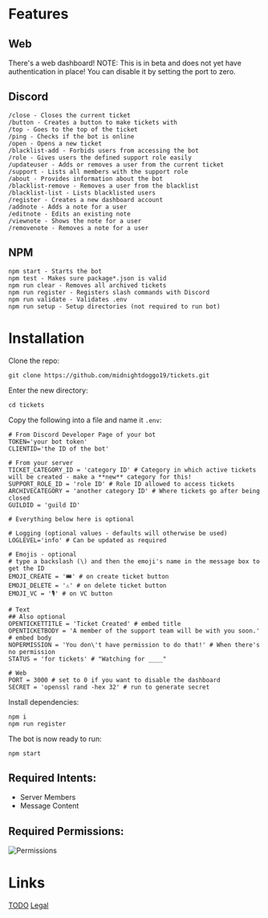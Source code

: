 # Features
## Web
There's a web dashboard! NOTE: This is in beta and does not yet have authentication in place! You can disable it by setting the port to zero.
## Discord
```
/close - Closes the current ticket
/button - Creates a button to make tickets with
/top - Goes to the top of the ticket
/ping - Checks if the bot is online
/open - Opens a new ticket
/blacklist-add - Forbids users from accessing the bot
/role - Gives users the defined support role easily
/updateuser - Adds or removes a user from the current ticket
/support - Lists all members with the support role
/about - Provides information about the bot
/blacklist-remove - Removes a user from the blacklist
/blacklist-list - Lists blacklisted users
/register - Creates a new dashboard account
/addnote - Adds a note for a user
/editnote - Edits an existing note
/viewnote - Shows the note for a user
/removenote - Removes a note for a user
```
## NPM
```
npm start - Starts the bot
npm test - Makes sure package*.json is valid
npm run clear - Removes all archived tickets
npm run register - Registers slash commands with Discord
npm run validate - Validates .env
npm run setup - Setup directories (not required to run bot)
```

# Installation

Clone the repo:
```
git clone https://github.com/midnightdoggo19/tickets.git
```
Enter the new directory:
```
cd tickets
```
Copy the following into a file and name it `.env`:
```
# From Discord Developer Page of your bot
TOKEN='your bot token'
CLIENTID='the ID of the bot'

# From your server
TICKET_CATEGORY_ID = 'category ID' # Category in which active tickets will be created - make a **new** category for this! 
SUPPORT_ROLE_ID = 'role ID' # Role ID allowed to access tickets
ARCHIVECATEGORY = 'another category ID' # Where tickets go after being closed
GUILDID = 'guild ID'

# Everything below here is optional

# Logging (optional values - defaults will otherwise be used)
LOGLEVEL='info' # Can be updated as required

# Emojis - optional
# type a backslash (\) and then the emoji's name in the message box to get the ID
EMOJI_CREATE = '🎟️' # on create ticket button
EMOJI_DELETE = '⚠️' # on delete ticket button
EMOJI_VC = '🎙️' # on VC button

# Text
## Also optional
OPENTICKETTITLE = 'Ticket Created' # embed title
OPENTICKETBODY = 'A member of the support team will be with you soon.' # embed body
NOPERMISSION = 'You don\'t have permission to do that!' # When there's no permission
STATUS = 'for tickets' # "Watching for ____"

# Web
PORT = 3000 # set to 0 if you want to disable the dashboard
SECRET = 'openssl rand -hex 32' # run to generate secret
```
Install dependencies:
```
npm i
npm run register
```
The bot is now ready to run:
```
npm start
```
## Required Intents:
* Server Members
* Message Content
## Required Permissions:
![Permissions](https://github.com/user-attachments/assets/8581133a-c545-4a00-8ee3-1718cafd7b0a)

# Links
[TODO](https://midnightdoggo19.com/tickets/TODO.md)
[Legal](https://midnightdoggo19.com/legal/)
